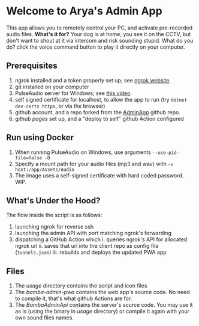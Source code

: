 # Welcome to Arya's Admin App
 
 This app allows you to remotely control your PC, and activate pre-recorded audio files.
**What's it for?** Your dog is at home, you see it on the CCTV, but don't want to shout at it via intercom and risk sounding stupid. What do you do? click the voice command button to play it directly on your computer.  

## Prerequisites

1. ngrok installed and a token properly set up; see [ngrok website](https://ngrok.com/)
2. git installed on your computer
3. PulseAudio server for Windows; see [this video](https://www.youtube.com/watch?v=SF_WMBpQ0Qs&t=354s&ab_channel=AgileDevArt).
4. self signed certificate for localhost, to allow the app to run (try ```dotnet dev-certs https```, or via the browser)
5. github account, and a repo forked from the [AdminApp](https://github.com/yoadwo/bamba/tree/master) github repo.
6. github *pages* set up, and a "deploy to self" github Action configured
  
## Run using Docker

1. When running PulseAudio on Windows, use arguments `--use-pid-file=false -D`
2. Specify a mount path for your audio files (mp3 and wav) with `-v host:/app/Assets/Audio`
3. The image uses a self-signed certificate with hard coded password. WIP.

## What's Under the Hood?

The flow inside the script is as follows:
1. launching ngrok for reverse ssh
2. launching the admin API with port matching ngrok's forwarding
3. dispatching a GitHub Action which
i. queries ngrok's API for allocated ngrok url
ii. saves that url into the client repo as config file (`tunnels.json`)
iii. rebuilds and deploys the updated PWA app

## Files

1. The *usage* directory contains the script and icon files
2. The *bamba-admin-pwa* contains the web app's source code. No need to compile it, that's what github Actions are for.
3. The *BambaAdminApi* contains the server's source code. You may use it as is (using the binary in *usage* directory) or compile it again with your own sound files names.